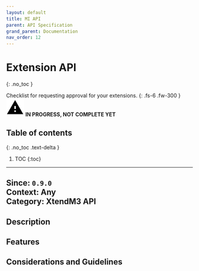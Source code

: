 ```yaml
---
layout: default
title: MI API
parent: API Specification
grand_parent: Documentation
nav_order: 12
---
```


# Extension API
{: .no_toc }

Checklist for requesting approval for your extensions.
{: .fs-6 .fw-300 }
![](/assets/images/warning-24px.svg) **️IN PROGRESS, NOT COMPLETE YET**

## Table of contents
{: .no_toc .text-delta }

1. TOC
{:toc}

---

**Since**: `0.9.0`  
**Context**: Any  
**Category**: XtendM3 API  
---
## Description

## Features

## Considerations and Guidelines